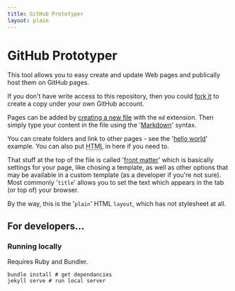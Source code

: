 ```yaml
---
title: GitHub Prototyper
layout: plain
---
```


# GitHub Prototyper

This tool allows you to easy create and update Web pages and publically host them on GitHub pages.

If you don't have write access to this repository, then you could [fork it](https://help.github.com/articles/fork-a-repo/) to create a copy under your own GitHub account.

Pages can be added by [creating a new file](https://github.com/blog/1436-moving-and-renaming-files-on-github) with the `md` extension. Then simply type your content in the file using the '[Markdown](https://help.github.com/articles/github-flavored-markdown/)' syntax.

You can create folders and link to other pages - see the '[hello world](http://matharden.github.io/github-prototyper/hello-world)' example. You can also put <abbr title="HyperText Mark-up Language">HTML</abbr> in here if you need to.

That stuff at the top of the file is called '[front matter](http://jekyllrb.com/docs/frontmatter/)' which is basically settings for your page, like chosing a template, as well as other options that may be available in a custom template (as a developer if you're not sure). Most commonly '`title`' allows you to set the text which appears in the tab (or top of) your browser.

By the way, this is the '`plain`' HTML `layout`, which has not stylesheet at all.

## For developers…

### Running locally

Requires Ruby and Bundler.

```shell
bundle install # get dependancies
jekyll serve # run local server
```
